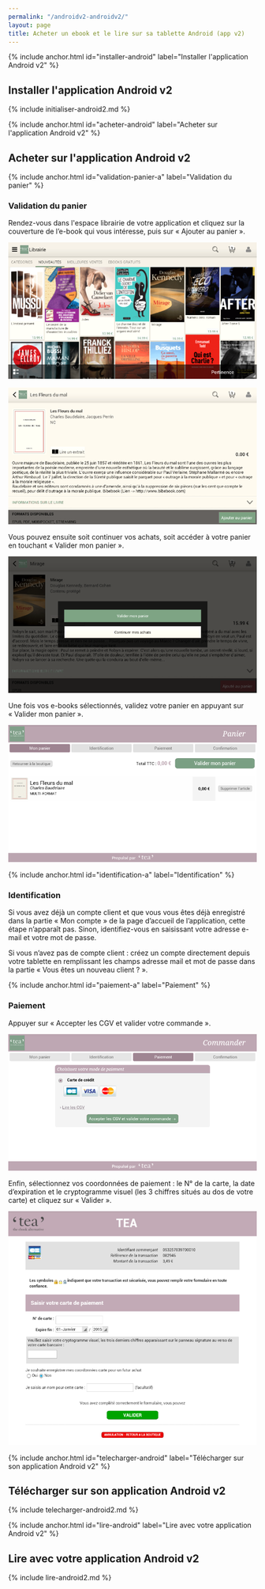 ```yaml
---
permalink: "/androidv2-androidv2/"
layout: page
title: Acheter un ebook et le lire sur sa tablette Android (app v2)
---
```


{% include anchor.html id="installer-android" label="Installer l'application Android v2" %}

## Installer l'application Android v2

{% include initialiser-android2.md %}

{% include anchor.html id="acheter-android" label="Acheter sur l'application Android v2" %}

## Acheter sur l'application Android v2

{% include anchor.html id="validation-panier-a" label="Validation du panier" %}

### Validation du panier

Rendez-vous dans l'espace librairie de votre application et cliquez sur la couverture de l’e-book qui vous intéresse, puis sur « Ajouter au panier ».

![](/images/acheter-tablette2-1.png)

![](/images/acheter-tablette2-2.png)

Vous pouvez ensuite soit continuer vos achats, soit accéder à votre panier en touchant « Valider mon panier ».

![](/images/acheter-tablette2-3.png)

Une fois vos e-books sélectionnés, validez votre panier en appuyant sur  « Valider mon panier ».

![](/images/acheter-tablette2-4.png) 

{% include anchor.html id="identification-a" label="Identification" %}

### Identification

Si vous avez déjà un compte client et que vous vous êtes déjà enregistré dans la partie « Mon compte » de la page d’accueil de l’application, cette étape n’apparaît pas. Sinon, identifiez-vous en saisissant votre adresse e-mail et votre mot de passe.

Si vous n’avez pas de compte client : créez un compte directement depuis votre tablette en remplissant les champs adresse mail et mot de passe dans la partie « Vous êtes un nouveau client ? ». 

{% include anchor.html id="paiement-a" label="Paiement" %}

### Paiement

Appuyer sur « Accepter les CGV et valider votre commande ».

![](/images/acheter-tablette2-5.png)

Enfin, sélectionnez vos coordonnées de paiement : le N° de la carte, la date d’expiration et le cryptogramme visuel (les 3 chiffres situés au dos de votre carte) et cliquez sur « Valider ».

![](/images/acheter-tablette2-6.png)

{% include anchor.html id="telecharger-android" label="Télécharger sur son application Android v2" %}

## Télécharger sur son application Android v2

{% include telecharger-android2.md %}

{% include anchor.html id="lire-android" label="Lire avec votre application Android v2" %}

## Lire avec votre application Android v2

{% include lire-android2.md %}
